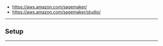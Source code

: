 - https://aws.amazon.com/sagemaker/
- https://aws.amazon.com/sagemaker/studio/

---

## Setup




---

